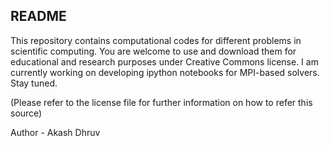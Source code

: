 ## README ##

This repository contains computational codes for different problems in scientific computing. You are welcome to use and download them for educational and research purposes under Creative Commons license. I am currently working on developing ipython notebooks for MPI-based solvers. Stay tuned.

(Please refer to the license file for further information on how to refer this source)

Author - Akash Dhruv
